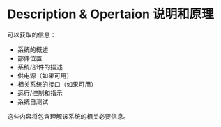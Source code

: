 # Description & Opertaion 说明和原理

可以获取的信息：
- 系统的概述
- 部件位置
- 系统/部件的描述
- 供电源（如果可用）
- 相关系统的接口（如果可用）
- 运行/控制和指示
- 系统自测试

这些内容将包含理解该系统的相关必要信息。
